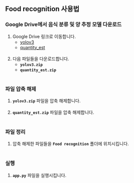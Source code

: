 ## Food recognition 사용법

### Google Drive에서 음식 분류 및 양 추정 모델 다운로드
1. Google Drive 링크로 이동합니다.  
   - [yolov3](https://drive.google.com/file/d/1wEj8I_bFyrZknsEtgfLWGwTZALZwKGhI/view?usp=drive_link)
   - [quantity_est](https://drive.google.com/file/d/1gZ-WktxdDgDsXXhrIndBWyinxJ8_abO1/view?usp=drive_link) <br><br>
2. 다음 파일들을 다운로드합니다.
   - **`yolov3.zip`**
   - **`quantity_est.zip`** <br><br>

### 파일 압축 해제
1. **`yolov3.zip`** 파일을 압축 해제합니다. <br><br>
2. **`quantity_est.zip`** 파일을 압축 해제합니다. <br><br>

### 파일 정리
1. 압축 해제한 파일들을 **`Food recognition`** 폴더에 위치시킵니다. <br><br>

### 실행
1. **`app.py`** 파일을 실행시킵니다.
